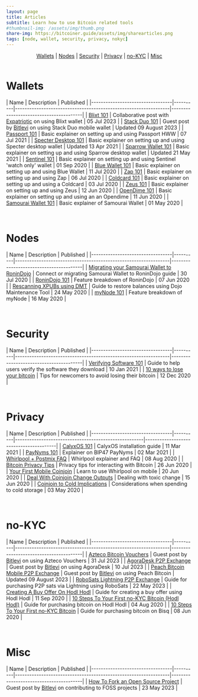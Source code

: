 ```yaml
---
layout: page
title: Articles
subtitle: Learn how to use Bitcoin related tools
#thumbnail-img: /assets/img/thumb.png
share-img: https://bitcoiner.guide/assets/img/sharearticles.png
tags: [node, wallet, security, privacy, nokyc]
---
```


<p align="center">
  <a href="#wallets">Wallets</a> |
  <a href="#nodes">Nodes</a> |
  <a href="#security">Security</a> |
  <a href="#privacy">Privacy</a> |
  <a href="#no-kyc">no-KYC</a> |
  <a href="#misc">Misc</a>
  <br><br>
</p>


# Wallets

| Name                             |  Description                                                     |  Published                             |
|----------------------------------|----------|-----------------------------------------------------------------|----------------------------------------|
| [Blixt 101](/blixt)   |  Collaborative post with [Expatriotic](https://twitter.com/expatri0tic) on using Blixt wallet  |  05 Jul 2023            |
| [Stack Duo 101](/stack-duo)   |  Guest post by [Bitlevi](https://twitter.com/Bit_levi) on using Stack Duo mobile wallet  | Updated 09 August 2023            |
| [Passport 101](/passport)   |  Basic explainer on setting up and using Passport HWW  | 07 Jul 2021                |
| [Specter Desktop 101](/specter)   | Basic explainer on setting up and using Specter desktop wallet  | Updated 13 Apr 2021                |
| [Sparrow Wallet 101](/sparrow)   |  Basic explainer on setting up and using Sparrow desktop wallet  | Updated 21 May 2021                     |
| [Sentinel 101](/sentinel)        | Basic explainer on setting up and using Sentinel 'watch only' wallet | 01 Sep 2020                      |
| [Blue Wallet 101](/blue)         |  Basic explainer on setting up and using Blue Wallet             | 11 Jul 2020                            |
| [Zap 101](/zap)                  |  Basic explainer on setting up and using Zap                     | 06 Jul 2020                            |
| [Coldcard 101](/coldcard)        |  Basic explainer on setting up and using a Coldcard              | 03 Jul 2020                            |
| [Zeus 101](/zeus)                |  Basic explainer on setting up and using Zeus                    | 12 Jun 2020                            |
| [OpenDime 101](/opendime)         |  Basic explainer on setting up and using an an Opendime          | 11 Jun 2020                            |
| [Samourai Wallet 101](/samourai) |  Basic explainer of Samourai Wallet                              | 01 May 2020                            |

<br/>

# Nodes

| Name                             | Description                                                     |  Published                             |
|----------------------------------|----------|-----------------------------------------------------------------|----------------------------------------|
| [Migrating your Samourai Wallet to RoninDojo](/rdmigrate) |  Connect or migrating Samourai Wallet to RoninDojo guide | 30 Jul 2020              |
| [RoninDojo 101](/ronindojo)      |  Feature breakdown of RoninDojo                                  | 07 Jun 2020                            |
| [Rescanning XPUBs using DMT](/dojo) |   Guide to restore balances using Dojo Maintenance Tool          | 24 May 2020                            |
| [myNode 101](/mynode)            |  Feature breakdown of myNode                                     | 16 May 2020                            |

<br/>

# Security

| Name                             |  Description                                                     |  Published                             |
|----------------------------------|----------|-----------------------------------------------------------------|----------------------------------------|
| [Verifying Software 101](/verifysoftware) |   Guide to help users verify the software they download | 10 Jan 2021                            |
| [10 ways to lose your bitcoin](/lostbitcoin) |  Tips for newcomers to avoid losing their bitcoin    | 12 Dec 2020                            |

<br/>

# Privacy

| Name                             | Description                                                     |  Published                             |
|----------------------------------|----------|------------------------------------------------------|----------------------------------------|
| [CalyxOS 101](/calyxos) | CalyxOS installation guide               | 11 Mar 2021                            |
| [PayNyms 101](/paynym) |  Explainer on BIP47 PayNyms          | 02 Mar 2021                            |
| [Whirlpool + Postmix FAQ](/whirlpool) |  Whirlpool explainer and FAQ          | 08 Aug 2020                            |
| [Bitcoin Privacy Tips](/privacytips) |  Privacy tips for interacting with Bitcoin | 26 Jun 2020         |
| [Your First Mobile Coinjoin](/mobilecoinjoin) |  Learn to use Whirlpool on mobile             | 20 Jun 2020                            |
| [Deal With Coinjoin Change Outputs](/doxxic) |  Dealing with toxic change | 15 Jun 2020                   |
| [Coinjoin to Cold Implications](/csimplications) |  Considerations when spending to cold storage | 03 May 2020 |

<br/>

# no-KYC 

| Name                             |  Description                                                     |  Published                             |
|----------------------------------|----------|-----------------------------------------------------------------|----------------------------------------|
| [Azteco Bitcoin Vouchers](/azteco)   |  Guest post by [Bitlevi](https://twitter.com/Bit_levi) on using Azteco Vouchers  |  31 Jul 2023         |
| [AgoraDesk P2P Exchange](/agora)   |  Guest post by [Bitlevi](https://twitter.com/Bit_levi) on using AgoraDesk  |  10 Jul 2023         |
| [Peach Bitcoin Mobile P2P Exchange](/peach)   |  Guest post by [Bitlevi](https://twitter.com/Bit_levi) on using Peach Bitcoin  |  Updated 09 August 2023         |
| [RoboSats Lightning P2P Exchange](/robosats)   |  Guide for purchasing P2P sats via Lightning using RoboSats  |  22 May 2023            |
| [Creating A Buy Offer On  Hodl Hodl](/hodlhodloffer)  |   Guide for creating a buy offer using Hodl Hodl | 11 Sep 2020               |
| [10 Steps To Your First no-KYC Bitcoin (Hodl Hodl)](/hodlhodl)    |  Guide for purchasing bitcoin on Hodl Hodl | 04 Aug 2020         |
| [10 Steps To Your First no-KYC Bitcoin](/bisq) |  Guide for purchasing bitcoin on Bisq      | 08 Jun 2020                            |

<br/>

# Misc 

| Name                             |  Description                                                     |  Published                             |
|----------------------------------|----------|-----------------------------------------------------------------|----------------------------------------|
| [How To Fork an Open Source Project](/fork)   |  Guest post by [Bitlevi](https://twitter.com/Bit_levi) on contributing to FOSS projects  | 23 May 2023 |
